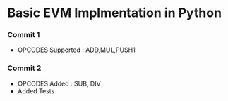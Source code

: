 # Basic EVM Implmentation in Python

### Commit 1
- OPCODES Supported : ADD,MUL,PUSH1

### Commit 2
- OPCODES Added : SUB, DIV
- Added Tests
